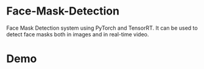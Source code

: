 # Face-Mask-Detection
Face Mask Detection system using PyTorch and TensorRT. It can be used to detect face masks both in images and in real-time video.

# Demo

